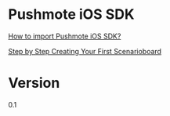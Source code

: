 Pushmote iOS SDK
=======

<a href="https://docs.pushmote.com/how-to/import-pushmote-ios-sdk/">How to import Pushmote iOS SDK?</a>

<a href="https://pushmote.com/docs/step-by-step-creating-first-scenarioboard-on-pushmote/">Step by Step Creating Your First Scenarioboard</a>


Version
=======
0.1
